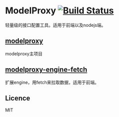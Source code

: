 # ModelProxy [![Build Status](https://travis-ci.org/nick121212/modelproxy.svg?branch=master)](https://travis-ci.org/nick121212/modelproxy)

轻量级的接口配置工具。适用于前端以及nodejs端。

## [modelproxy](./packages/modelproxy/readme.md)

modelproxy主项目

## [modelproxy-engine-fetch](./packages/modelproxy-engine-fetch/readme.md)

扩展engine，用fetch来拉取数据，适用于前端。

## Licence

MIT